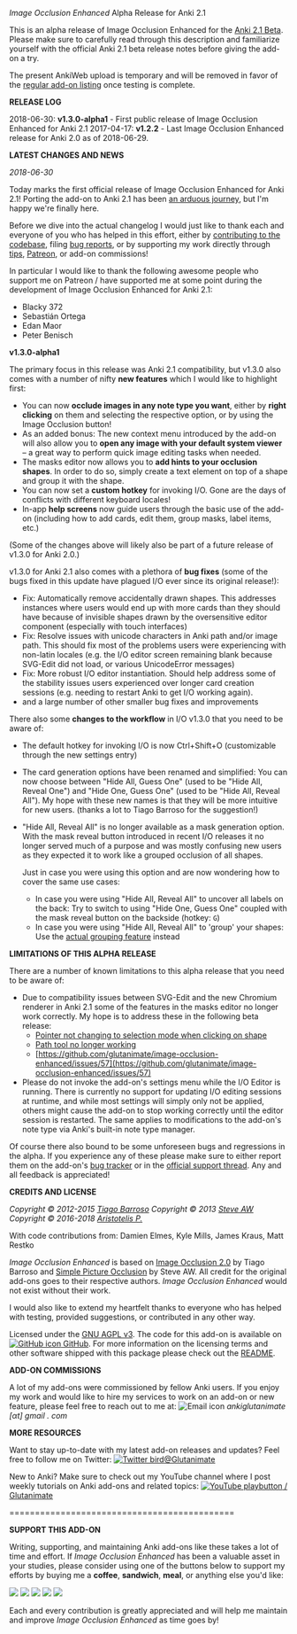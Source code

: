 *Image Occlusion Enhanced* Alpha Release for Anki 2.1

This is an alpha release of Image Occlusion Enhanced for the [Anki 2.1 Beta](https://apps.ankiweb.net/docs/beta.html). Please make sure to carefully read through this description and familiarize yourself with the official Anki 2.1 beta release notes before giving the add-on a try.

The present AnkiWeb upload is temporary and will be removed in favor of the [regular add-on listing](https://ankiweb.net/shared/info/1111933094) once testing is complete.

**RELEASE LOG**

2018-06-30: **v1.3.0-alpha1** - First public release of Image Occlusion Enhanced for Anki 2.1
2017-04-17: **v1.2.2** - Last Image Occlusion Enhanced release for Anki 2.0 as of 2018-06-29.

**LATEST CHANGES AND NEWS**

*2018-06-30*

Today marks the first official release of Image Occlusion Enhanced for Anki 2.1! Porting the add-on to Anki 2.1 has been [an arduous journey](https://github.com/glutanimate/image-occlusion-enhanced/projects/1), but I'm happy we're finally here. 

Before we dive into the actual changelog I would just like to thank each and everyone of you who has helped in this effort, either by [contributing to the codebase](https://github.com/glutanimate/image-occlusion-enhanced/graphs/contributors), filing [bug reports](https://github.com/glutanimate/image-occlusion-enhanced/issues), or by supporting my work directly through [tips](https://glutanimate.com/tip-jar/), [Patreon](https://www.patreon.com/glutanimate), or add-on commissions!

In particular I would like to thank the following awesome people who support me on Patreon / have supported me at some point during the development of Image Occlusion Enhanced for Anki 2.1:

- Blacky 372
- Sebastián Ortega
- Edan Maor
- Peter Benisch

**v1.3.0-alpha1**

The primary focus in this release was Anki 2.1 compatibility, but v1.3.0 also comes with a number of nifty **new features** which I would like to highlight first:

- You can now **occlude images in any note type you want**, either by **right clicking** on them and selecting the respective option, or by using the Image Occlusion button!
- As an added bonus: The new context menu introduced by the add-on will also allow you to **open any image with your default system viewer** – a great way to perform quick image editing tasks when needed.
- The masks editor now allows you to **add hints to your occlusion shapes**. In order to do so, simply create a text element on top of a shape and group it with the shape.
- You can now set a **custom hotkey** for invoking I/O. Gone are the days of conflicts with different keyboard locales!
- In-app **help screens** now guide users through the basic use of the add-on (including how to add cards, edit them, group masks, label items, etc.)

(Some of the changes above will likely also be part of a future release of v1.3.0 for Anki 2.0.)

v1.3.0 for Anki 2.1 also comes with a plethora of **bug fixes** (some of the bugs fixed in this update have plagued I/O ever since its original release!):

- Fix: Automatically remove accidentally drawn shapes. This addresses instances where users would end up with more cards than they should have because of invisible shapes drawn by the oversensitive editor component (especially with touch interfaces)
- Fix: Resolve issues with unicode characters in Anki path and/or image path. This should fix most of the problems users were experiencing with non-latin locales (e.g. the I/O editor screen remaining blank because SVG-Edit did not load, or various UnicodeError messages)
- Fix: More robust I/O editor instantiation. Should help address some of the stability issues users experienced over longer card creation sessions (e.g. needing to restart Anki to get I/O working again).
- and a large number of other smaller bug fixes and improvements

There also some **changes to the workflow** in I/O v1.3.0 that you need to be aware of:

- The default hotkey for invoking I/O is now Ctrl+Shift+O (customizable through the new settings entry)
- The card generation options have been renamed and simplified: You can now choose between "Hide All, Guess One" (used to be "Hide All, Reveal One") and "Hide One, Guess One" (used to be "Hide All, Reveal All"). My hope with these new names is that they will be more intuitive for new users. (thanks a lot to Tiago Barroso for the suggestion!)
- "Hide All, Reveal All" is no longer available as a mask generation option. With the mask reveal button introduced in recent I/O releases it no longer served much of a purpose and was mostly confusing new users as they expected it to work like a grouped occlusion of all shapes.

    Just in case you were using this option and are now wondering how to cover the same use cases:
        
    + In case you were using "Hide All, Reveal All" to uncover all labels on the back: Try to switch to using "Hide One, Guess One" coupled with the mask reveal button on the backside (hotkey: `G`)
    + In case you were using "Hide All, Reveal All" to 'group' your shapes: Use the [actual grouping feature](https://github.com/glutanimate/image-occlusion-enhanced/wiki/Advanced-Use#grouping-items) instead


**LIMITATIONS OF THIS ALPHA RELEASE**

There are a number of known limitations to this alpha release that you need to be aware of:

- Due to compatibility issues between SVG-Edit and the new Chromium renderer in Anki 2.1 some of the features in the masks editor no longer work correctly. My hope is to address these in the following beta release:
    + [Pointer not changing to selection mode when clicking on shape](https://github.com/glutanimate/image-occlusion-enhanced/issues/54)
    + [Path tool no longer working](https://github.com/glutanimate/image-occlusion-enhanced/issues/56)
    + [https://github.com/glutanimate/image-occlusion-enhanced/issues/57](https://github.com/glutanimate/image-occlusion-enhanced/issues/57)
- Please do not invoke the add-on's settings menu while the I/O Editor is running. There is currently no support for updating I/O editing sessions at runtime, and while most settings will simply only not be applied, others might cause the add-on to stop working correctly until the editor session is restarted. The same applies to modifications to the add-on's note type via Anki's built-in note type manager.

Of course there also bound to be some unforeseen bugs and regressions in the alpha. If you experience any of these please make sure to either report them on the add-on's [bug tracker](https://github.com/glutanimate/image-occlusion-enhanced/issues) or in the [official support thread](https://anki.tenderapp.com/discussions/add-ons/8295-image-occlusion-enhanced-official-thread). Any and all feedback is appreciated!

**CREDITS AND LICENSE**

*Copyright © 2012-2015 [Tiago Barroso](https://github.com/tmbb)*
*Copyright © 2013 [Steve AW](https://github.com/steveaw)*
*Copyright © 2016-2018 [Aristotelis P.](https://glutanimate.com/)*

With code contributions from: Damien Elmes, Kyle Mills, James Kraus, Matt Restko

*Image Occlusion Enhanced* is based on [Image Occlusion 2.0](https://github.com/tmbb/image-occlusion-2) by Tiago Barroso and [Simple Picture Occlusion](https://github.com/steveaw/anki_addons) by Steve AW. All credit for the original add-ons goes to their respective authors. *Image Occlusion Enhanced* would not exist without their work.

I would also like to extend my heartfelt thanks to everyone who has helped with testing, provided suggestions, or contributed in any other way.

Licensed under the [GNU AGPL v3](https://www.gnu.org/licenses/agpl.html). The code for this add-on is available on [![GitHub icon](https://glutanimate.com/logos/github.svg) GitHub](https://github.com/glutanimate/image-occlusion-enhanced). For more information on the licensing terms and other software shipped with this package please check out the [README](https://github.com/Glutanimate/image-occlusion-enhanced#credits).

**ADD-ON COMMISSIONS**

A lot of my add-ons were commissioned by fellow Anki users. If you enjoy my work and would like to hire my services to work on an add-on or new feature, please feel free to reach out to me at:  ![Email icon](https://glutanimate.com/logos/email.svg) <em>ankiglutanimate [αt] gmail . com</em>

**MORE RESOURCES**

Want to stay up-to-date with my latest add-on releases and updates? Feel free to follow me on Twitter: [![Twitter bird](https://glutanimate.com/logos/twitter.svg)@Glutanimate](https://twitter.com/glutanimate)

New to Anki? Make sure to check out my YouTube channel where I post weekly tutorials on Anki add-ons and related topics: [![YouTube playbutton](https://glutanimate.com/logos/youtube.svg) / Glutanimate](https://www.youtube.com/c/glutanimate)

============================================

**SUPPORT THIS ADD-ON**

Writing, supporting, and maintaining Anki add-ons like these takes a lot of time and effort. If *Image Occlusion Enhanced* has been a valuable asset in your studies, please consider using one of the buttons below to support my efforts by buying me a **coffee**, **sandwich**, **meal**, or anything else you'd like:

![](https://glutanimate.com/logos/paypal.svg)        [![](https://glutanimate.com/logos/contrib_btnsw_coffee.svg)](https://www.paypal.com/cgi-bin/webscr?cmd=_s-xclick&hosted_button_id=4FT9NG3NJMY4U&on0=Project&os0=image-occlusion "Buy me a coffee ☺")    [![](https://glutanimate.com/logos/contrib_btnsw_sandwich.svg)](https://www.paypal.com/cgi-bin/webscr?cmd=_s-xclick&hosted_button_id=YKSP7QF45Y7SJ&on0=Project&os0=image-occlusion "Buy me a burger 😊")    [![](https://glutanimate.com/logos/contrib_btnsw_meal.svg)](https://www.paypal.com/cgi-bin/webscr?cmd=_s-xclick&hosted_button_id=MVDM6JAL2R5JA&on0=Project&os0=image-occlusion "Buy me a meal 😄")    [![](https://glutanimate.com/logos/contrib_btnsw_custom.svg)](https://www.paypal.com/cgi-bin/webscr?cmd=_s-xclick&hosted_button_id=EYNV4ECSKBGE4&on0=Project&os0=image-occlusion "Contribute a custom amount ☺")

Each and every contribution is greatly appreciated and will help me maintain and improve *Image Occlusion Enhanced* as time goes by!
